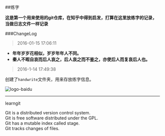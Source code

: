 ##练字 

**这是第一个用来使用的git仓库，在知乎中得到启发，打算在这里放练字的记录，当做日志文件一样记录**

###ChangeLog

>2016-01-15 17:06:11

- **年年岁岁花相似，岁岁年年人不同。**
- **秦人不暇自哀而后人哀之，后人哀之而不鉴之，亦使后人而复哀后人也。**

>2016-1-14 17:49:38

创建了`handwrite`文件夹，用来存放练字信息。


![logo-baidu](https://ss0.bdstatic.com/5aV1bjqh_Q23odCf/static/superman/img/logo/bd_logo1_31bdc765.png)


----

learngit

Git is a distributed version control system.  
Git is free software distributed under the GPL.  
Git has a mutable index called stage.  
Git tracks changes of files.  

